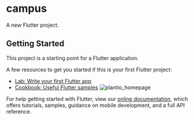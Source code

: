 # campus

A new Flutter project.

## Getting Started

This project is a starting point for a Flutter application.

A few resources to get you started if this is your first Flutter project:

- [Lab: Write your first Flutter app](https://flutter.dev/docs/get-started/codelab)
- [Cookbook: Useful Flutter samples](https://flutter.dev/docs/cookbook)
![plantio_homepage](https://github.com/JeromeRufus/ToQR/assets/105622974/5ddca6e7-453d-4e9d-b055-fe03f45107dd)

For help getting started with Flutter, view our
[online documentation](https://flutter.dev/docs), which offers tutorials,
samples, guidance on mobile development, and a full API reference.

